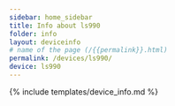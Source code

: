 ```yaml
---
sidebar: home_sidebar
title: Info about ls990
folder: info
layout: deviceinfo
# name of the page (/{{permalink}}.html)
permalink: /devices/ls990/
device: ls990
---
```

{% include templates/device_info.md %}
